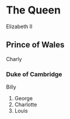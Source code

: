 # The Queen

Elizabeth II

## Prince of Wales

Charly

### Duke of Cambridge

Billy

1. George
2. Charlotte
3. Louis

